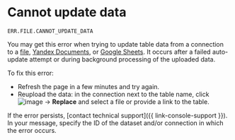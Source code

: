 # Cannot update data

`ERR.FILE.CANNOT_UPDATE_DATA`

You may get this error when trying to update table data from a connection to a [file](../../operations/connection/create-file.md), [Yandex Documents](../../operations/connection/create-yadocs.md), or [Google Sheets](../../operations/connection/create-google-sheets.md). It occurs after a failed auto-update attempt or during background processing of the uploaded data.

To fix this error:

* Refresh the page in a few minutes and try again.
* Reupload the data: in the connection next to the table name, click ![image](../../../_assets/console-icons/ellipsis.svg) → **Replace** and select a file or provide a link to the table.

If the error persists, [contact technical support]({{ link-console-support }}). In your message, specify the ID of the dataset and/or connection in which the error occurs.
